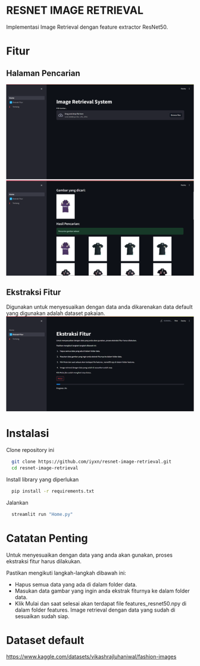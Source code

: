 
# RESNET IMAGE RETRIEVAL

Implementasi Image Retrieval dengan feature extractor ResNet50.

# Fitur
## Halaman Pencarian
![App Screenshot](https://raw.githubusercontent.com/iyxn/resnet-image-retrieval/development/screenshoot/Home.png)
![App Screenshot](https://raw.githubusercontent.com/iyxn/resnet-image-retrieval/development/screenshoot/retrieved.png)

## Ekstraksi Fitur
Digunakan untuk menyesuaikan dengan data anda dikarenakan data default yang digunakan adalah dataset pakaian.
![App Screenshot](https://raw.githubusercontent.com/iyxn/resnet-image-retrieval/development/screenshoot/feature_extraction.png)


# Instalasi

Clone repository ini

```bash
  git clone https://github.com/iyxn/resnet-image-retrieval.git
  cd resnet-image-retrieval
```
Install library yang diperlukan
```bash
  pip install -r requirements.txt
```
Jalankan
```bash
  streamlit run "Home.py"
```
# Catatan Penting

Untuk menyesuaikan dengan data yang anda akan gunakan, proses ekstraksi fitur harus dilakukan.

Pastikan mengikuti langkah-langkah dibawah ini:

- Hapus semua data yang ada di dalam folder data.
- Masukan data gambar yang ingin anda ekstrak fiturnya ke dalam folder data.
- Klik Mulai dan saat selesai akan terdapat file features_resnet50.npy di dalam folder features.
Image retrieval dengan data yang sudah di sesuaikan sudah siap.

# Dataset default
https://www.kaggle.com/datasets/vikashrajluhaniwal/fashion-images